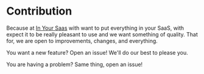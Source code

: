 # Contribution

Because at [In Your Saas](https://www.inyoursaas.io/) with want to put everything in your SaaS, with expect it to be
really pleasant to use and we want something of quality. That for, we are open to improvements, changes, and everything.

You want a new feature? Open an issue! We'll do our best to please you.

You are having a problem? Same thing, open an issue!
